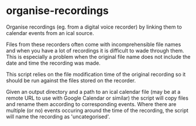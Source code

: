 organise-recordings
===================

Organise recordings (eg. from a digital voice recorder) by linking them to calendar events from an ical source.

Files from these recorders often come with incomprehensible file names and when you have a lot of recordings it is difficult to wade through them. This is especially a problem when the original file name does not include the date and time the recording was made.

This script relies on the file modification time of the original recording so it should be run against the files stored on the recorder.

Given an output directory and a path to an ical calendar file (may be at a remote URL to use with Google Calendar or similar) the script will copy files and rename them according to corresponding events. Where there are multiple (or no) events occuring around the time of the recording, the script will name the recording as 'uncategorised'. 
